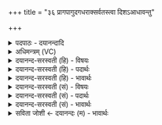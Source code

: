 +++
title = "३६ प्रागपागुदगधराक्सर्वतस्त्वा दिशऽआधावन्तु"

+++
<details><summary>पदपाठः - दयानन्दादि</summary>

प्राक्। अपा॑क्। उद॑क्। अ॒ध॒राक्। स॒र्वतः॑। त्वा॒। दिशः॑। आ। धा॒व॒न्तु॒। अम्ब॑। निः। प॒र॒। सम्। अ॒रीः। वि॒दा॒म्। ३६।
</details>

<details><summary>अधिमन्त्रम् (VC)</summary>

- सोमो देवता
- मधुच्छन्दा ऋषिः
- पुरोष्णिक्
- ऋषभः
</details>

<details><summary>दयानन्द-सरस्वती (हि) - विषयः</summary>

अब उनके पुत्र क्या-क्या करें और वे पुत्रों को कैसे पालें, यह अगले मन्त्र में कहा है ॥
</details>

<details><summary>दयानन्द-सरस्वती (हि) - पदार्थः</summary>

पदार्थान्वयभाषाः -  हे (अम्ब) प्रेम से प्राप्त होनेवाली माता ! जो तेरी (अरीः) सन्तानादि प्रजा (प्राक्) पूर्व (अपाक्) पश्चिम (उदक्) उत्तर (अधराक्) दक्षिण और भी (सर्वतः) सब (दिशः) दिशाओं से (त्वा) तुझे (आ) (धावन्तु) धाय-धाय प्राप्त हों, उन्हें (निः) निरन्तर (पर) प्यार कर और वे भी तुझे (सम्) अच्छे भाव से जानें ॥३६॥
</details>

<details><summary>दयानन्द-सरस्वती (हि) - भावार्थः</summary>

भावार्थभाषाः -  माता और पिता को योग्य है कि अपने सन्तानों को विद्यादि अच्छे-अच्छे गुणों मे प्रवृत्त कराकर अच्छे प्रकार उन के शरीर की रक्षा करें अर्थात् जिससे वे नीरोग शरीर और उत्साह के साथ गुण सीखें और उन पुत्रों को योग्य है कि माता-पिता की सब प्रकार से सेवा करें ॥३६॥
</details>

<details><summary>दयानन्द-सरस्वती (सं) - विषयः</summary>

अथैतयोरपत्यानि किं किं कुर्युस्तौ कथं पालयेयुरित्याह ॥
</details>

<details><summary>दयानन्द-सरस्वती (सं) - पदार्थः</summary>

पदार्थान्वयभाषाः -  हे अम्ब ! त्वं या अरीः सुखप्रापिका प्रजास्ते प्रागपागुदगधराक् सर्वतो दिशस्त्वामाधावन्तु, तास्त्वं निष्पर नितरां रक्ष, ता अपि त्वा त्वां संविदां जानन्तु ॥३६॥
</details>

<details><summary>दयानन्द-सरस्वती (सं) - भावार्थः</summary>

भावार्थभाषाः -  मातापित्रोर्योग्यतास्ति स्वापत्यानि विद्यादिसद्गुणेषु नियोज्य निरन्तरं रक्षणीयानि, अपत्यानां योग्यतास्ति सर्वतः पित्रोः सेवनं कुर्य्युरिति ॥३६॥
</details>

<details><summary>सविता जोशी ← दयानन्दः (म) - भावार्थः</summary>

भावार्थभाषाः -  आई-वडिलांनी आपल्या संतानांना विद्या शिकवून चांगल्या गुणांकडे प्रवृत्त करावे व त्यांच्या शरीराचे रक्षण करावे. अर्थात् त्यामुळे ते निरोगी, उत्साही व गुणी बनावेत. पुत्रांचे हे कर्तव्य आहे की, त्यांनी आपली माता व पिता यांची सेवा करावी.
</details>